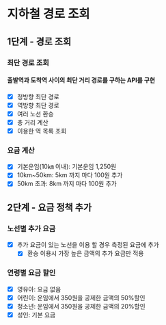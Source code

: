 # 지하철 경로 조회 

## 1단계 - 경로 조회 
### 최단 경로 조회 
#### 출발역과 도착역 사이의 최단 거리 경로를 구하는 API를 구현
- [x] 정방향 최단 경로 
- [x] 역방향 최단 경로
- [x] 여러 노선 환승
- [x] 총 거리 계산 
- [x] 이용한 역 목록 조회

### 요금 계산 
- [x] 기본운임(10㎞ 이내): 기본운임 1,250원
- [x] 10km~50km: 5km 까지 마다 100원 추가
- [x] 50km 초과: 8km 까지 마다 100원 추가

## 2단계 - 요금 정책 추가 
### 노선별 추가 요금
- [x] 추가 요금이 있는 노선을 이용 할 경우 측정된 요금에 추가
  - [x] 환승 이용시 가장 높은 금액의 추가 요금만 적용

### 연령별 요금 할인
- [x] 영유아: 요금 없음
- [x] 어린이: 운임에서 350원을 공제한 금액의 50%할인
- [x] 청소년: 운임에서 350원을 공제한 금액의 20%할인
- [x] 성인: 기본 요금 